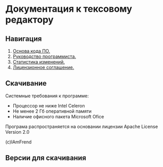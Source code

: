 # Документация к тексовому редактору

## Навигация

1. [Основа кода ПО.](a/index.md)
2. [Руководство программиста.](b/index.md)
2. [Статистика изменений.](c/index.md)
3. [Лицензионное соглашение.](https://www.apache.org/licenses/LICENSE-2.0.txt)

## Скачивание

Системные требования к программе:
- Процессор не ниже Intel Celeron
- Не менее 2 Гб оперативной памяти
- Наличие офисного пакета Microsoft Ofice

Програма распространяется на основании лицензии Apache License Version 2.0

(c)IAmFrend

## Версии для скачивания